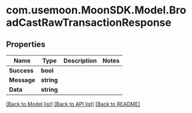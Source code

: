 # com.usemoon.MoonSDK.Model.BroadCastRawTransactionResponse

## Properties

| Name        | Type       | Description | Notes |
| ----------- | ---------- | ----------- | ----- |
| **Success** | **bool**   |             |       |
| **Message** | **string** |             |       |
| **Data**    | **string** |             |       |

[\[Back to Model list\]](./#documentation-for-models) [\[Back to API list\]](./#documentation-for-api-endpoints) [\[Back to README\]](./)
